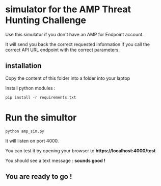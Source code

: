 # simulator for the AMP Threat Hunting Challenge

Use this simulator if you don't have an AMP for Endpoint account.

It will send you back the correct requested information if you call the correct API URL endpoint with the correct parameters.

## installation

Copy the content of this folder into a folder into your laptop

Install python modules :

	pip install -r requirements.txt

# Run the simultor

	python amp_sim.py
	
It will listen on port 4000.

You can test it by opening your browser to **https://localhost:4000/test** 

You should see a text message : **sounds good !**

## You are ready to go !
